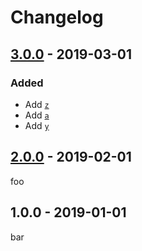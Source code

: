 # Changelog

## [3.0.0] - 2019-03-01

### Added

- Add [`z`][z]
- Add [`a`][a]
- Add [`y`][y]

## [2.0.0] - 2019-02-01

foo

## 1.0.0 - 2019-01-01

bar

[z]: https://example.com/z

[a]: https://example.com/a

[y]: https://example.com/y

[3.0.0]: https://github.com/test/test/releases/tag/v3.0.0

[2.0.0]: https://github.com/test/test/releases/tag/v2.0.0
